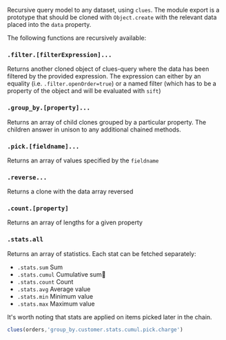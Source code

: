 Recursive query model to any dataset, using `clues`.  The module export is a prototype that should be cloned with `Object.create` with the relevant data placed into the `data` property.

The following functions are recursively available:

### `.filter.[filterExpression]...`
Returns another cloned object of clues-query where the data has been filtered by the provided expression.  The expression can either by an equality (i.e. `.filter.openOrder=true`) or a named filter (which has to be a property of the object and will be evaluated with `sift`)

### `.group_by.[property]...`
Returns an array of child clones grouped by a particular property.  The children answer in unison to any additional chained methods.

### `.pick.[fieldname]...`
Returns an array of values specified by the `fieldname`

### `.reverse...`
Returns a clone with the data array reversed

### `.count.[property]`
Returns an array of lengths for a given property

### `.stats.all`
Returns an array of statistics.  Each stat can be fetched separately:
* `.stats.sum` Sum
* `.stats.cumul` Cumulative sum
* `.stats.count` Count
* `.stats.avg` Average value
* `.stats.min` Minimum value
* `.stats.max` Maximum value

It's worth noting that stats are applied on items picked later in the chain.  

```js
clues(orders,'group_by.customer.stats.cumul.pick.charge')
```
